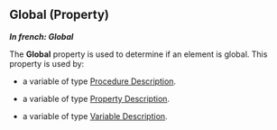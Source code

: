 
## Global (Property)

***In french: Global***
	



<a name="XUse"></a>
<a name="Use"></a>
<a name="description"></a>
The **Global** property is used to determine if an element is global. This property is used by:

- a variable of type [Procedure Description](../WDLang1/1000019317.md).

- a variable of type [Property Description](../WDLang1/1000019324.md).

- a variable of type [Variable Description](../WDLang1/1000019560.md).




